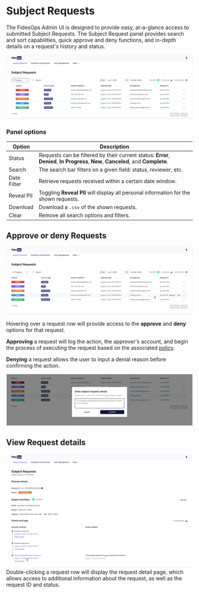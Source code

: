 # Subject Requests

The FidesOps Admin UI is designed to provide easy, at-a-glance access to submitted Subject Requests. The Subject Request panel provides search and sort capabilities, quick approve and deny functions, and in-depth details on a request's history and status.

![subject requests](../img/admin_ui/admin_ui.png)

### Panel options
| Option | Description |
|----|----|
| Status | Requests can be filtered by their current status: **Error**, **Denied**, **In Progress**, **New**, **Canceled**, and **Complete**.|
| Search | The search bar filters on a given field: status, reviewer, etc. |
| Date Filter | Retrieve requests received within a certain date window. |
| Reveal PII | Toggling **Reveal PII** will display all personal information for the shown requests. |
| Download | Download a `.csv` of the shown requests. |
| Clear | Remove all search options and filters. |

## Approve or deny Requests

![approve or deny requests](../img/admin_ui/approve_deny.png)

Hovering over a request row will provide access to the **approve** and **deny** options for that request.

**Approving** a request will log the action, the approver's account, and begin the process of executing the request based on the associated [policy](../guides/policies.md).

**Denying** a request allows the user to input a denial reason before confirming the action.

![request denial](../img/admin_ui/request_denial.png)

## View Request details
![subject request details](../img/admin_ui/subject_request_details.png)
Double-clicking a request row will display the request detail page, which allows access to additional information about the request, as well as the request ID and status. 